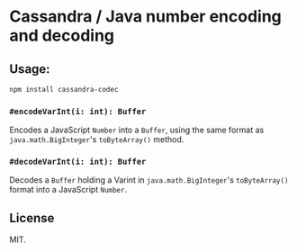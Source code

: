 # Cassandra / Java number encoding and decoding

## Usage:

```bash
npm install cassandra-codec
```

### `#encodeVarInt(i: int): Buffer`

Encodes a JavaScript `Number` into a `Buffer`, using the same format as
`java.math.BigInteger`'s `toByteArray()` method.

### `#decodeVarInt(i: int): Buffer`

Decodes a `Buffer` holding a Varint in `java.math.BigInteger`'s
`toByteArray()` format into a JavaScript `Number`.

## License
MIT.
